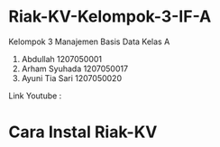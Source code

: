 # Riak-KV-Kelompok-3-IF-A

Kelompok 3 Manajemen Basis Data Kelas A

1. Abdullah 1207050001
2. Arham Syuhada 1207050017
3. Ayuni Tia Sari 1207050020

Link Youtube :

# Cara Instal Riak-KV 
